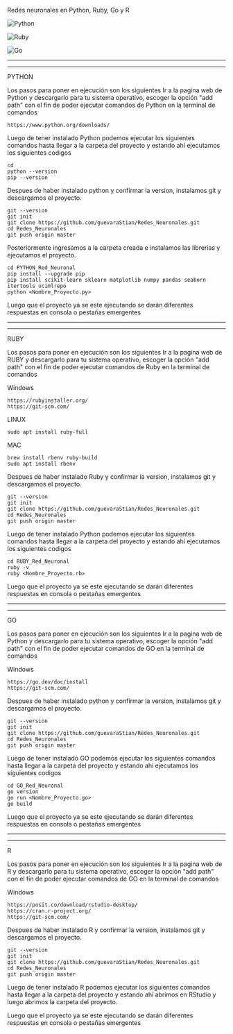 Redes neuronales en Python, Ruby, Go y R

![Python](https://img.shields.io/badge/python-3670A0?style=for-the-badge&logo=python&logoColor=ffdd54)

![Ruby](https://img.shields.io/badge/Ruby_on_Rails-CC0000?logo=ruby-on-rails&logoColor=white)

![Go](https://img.shields.io/badge/Go-00ADD8?logo=Go&logoColor=white&style=for-the-badge)

----------------
-----------------
PYTHON 

Los pasos para poner en ejecución son los siguientes
Ir a la pagina web de Python y descargarlo para tu sistema operativo, escoger la opción "add path" con el fin de poder ejecutar comandos de Python en la terminal de comandos

```Pagina web
https://www.python.org/downloads/
```
Luego de tener instalado Python podemos ejecutar los siguientes comandos hasta llegar a la carpeta del proyecto y estando ahí ejecutamos los siguientes codigos

```Terminal de comandos
cd
python --version
pip --version
```

Despues de haber instalado python y confirmar la version, instalamos git y descargamos el proyecto.

```Terminal de comandos
git --version
git init
git clone https://github.com/guevaraStian/Redes_Neuronales.git
cd Redes_Neuronales
git push origin master
```
Posteriormente ingresamos a la carpeta creada e instalamos las librerias y ejecutamos el proyecto.
```Terminal de comandos
cd PYTHON_Red_Neuronal   
pip install --upgrade pip
pip install scikit-learn sklearn matplotlib numpy pandas seaborn itertools ucimlrepo
python <Nombre_Proyecto.py>

```
Luego que el proyecto ya se este ejecutando se darán diferentes respuestas en consola o pestañas emergentes


------------------------------
-----------------------------------
RUBY

Los pasos para poner en ejecución son los siguientes
Ir a la pagina web de RUBY y descargarlo para tu sistema operativo, escoger la opción "add path" con el fin de poder ejecutar comandos de Ruby en la terminal de comandos

Windows
```Pagina web
https://rubyinstaller.org/
https://git-scm.com/
```

LINUX
```Terminal de comandos
sudo apt install ruby-full
```

MAC
```Terminal de comandos
brew install rbenv ruby-build 
sudo apt install rbenv
```

Despues de haber instalado Ruby y confirmar la version, instalamos git y descargamos el proyecto.
```Terminal de comandos
git --version
git init
git clone https://github.com/guevaraStian/Redes_Neuronales.git
cd Redes_Neuronales
git push origin master
```

Luego de tener instalado Python podemos ejecutar los siguientes comandos hasta llegar a la carpeta del proyecto y estando ahí ejecutamos los siguientes codigos

```Terminal de comandos
cd RUBY_Red_Neuronal   
ruby -v
ruby <Nombre_Proyecto.rb>

```
Luego que el proyecto ya se este ejecutando se darán diferentes respuestas en consola o pestañas emergentes


--------------------------
------------------------

GO


Los pasos para poner en ejecución son los siguientes
Ir a la pagina web de Python y descargarlo para tu sistema operativo, escoger la opción "add path" con el fin de poder ejecutar comandos de GO en la terminal de comandos

Windows
```Pagina web
https://go.dev/doc/install
https://git-scm.com/
```


Despues de haber instalado python y confirmar la version, instalamos git y descargamos el proyecto.

```Terminal de comandos
git --version
git init
git clone https://github.com/guevaraStian/Redes_Neuronales.git
cd Redes_Neuronales
git push origin master
```

Luego de tener instalado GO podemos ejecutar los siguientes comandos hasta llegar a la carpeta del proyecto y estando ahí ejecutamos los siguientes codigos

```Terminal de comandos
cd GO_Red_Neuronal   
go version 
go run <Nombre_Proyecto.go>
go build

```
Luego que el proyecto ya se este ejecutando se darán diferentes respuestas en consola o pestañas emergentes


---------------------
-------------------

R


Los pasos para poner en ejecución son los siguientes
Ir a la pagina web de R y descargarlo para tu sistema operativo, escoger la opción "add path" con el fin de poder ejecutar comandos de GO en la terminal de comandos

Windows
```Pagina web
https://posit.co/download/rstudio-desktop/
https://cran.r-project.org/
https://git-scm.com/
```

Despues de haber instalado R y confirmar la version, instalamos git y descargamos el proyecto.
```Terminal de comandos
git --version
git init
git clone https://github.com/guevaraStian/Redes_Neuronales.git
cd Redes_Neuronales
git push origin master
```

Luego de tener instalado R podemos ejecutar los siguientes comandos hasta llegar a la carpeta del proyecto y estando ahí abrimos en RStudio y luego abrimos la carpeta del proyecto.


Luego que el proyecto ya se este ejecutando se darán diferentes respuestas en consola o pestañas emergentes
